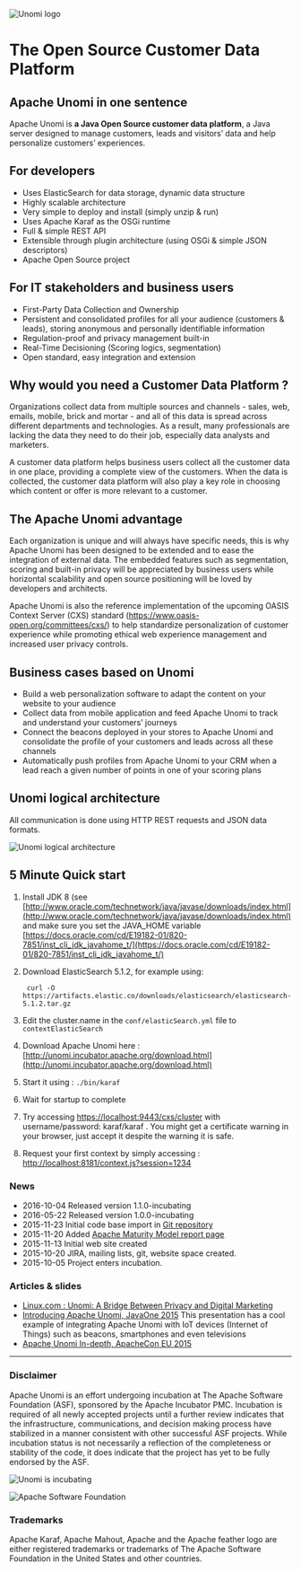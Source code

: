 <!--
  ~ Licensed to the Apache Software Foundation (ASF) under one or more
  ~ contributor license agreements.  See the NOTICE file distributed with
  ~ this work for additional information regarding copyright ownership.
  ~ The ASF licenses this file to You under the Apache License, Version 2.0
  ~ (the "License"); you may not use this file except in compliance with
  ~ the License.  You may obtain a copy of the License at
  ~
  ~      http://www.apache.org/licenses/LICENSE-2.0
  ~
  ~ Unless required by applicable law or agreed to in writing, software
  ~ distributed under the License is distributed on an "AS IS" BASIS,
  ~ WITHOUT WARRANTIES OR CONDITIONS OF ANY KIND, either express or implied.
  ~ See the License for the specific language governing permissions and
  ~ limitations under the License.
  -->
  
![Unomi logo](images/apache-unomi-380x85.png)

# The Open Source Customer Data Platform

## Apache Unomi in one sentence
Apache Unomi is __a Java Open Source customer data platform__, a Java server designed to manage customers, 
leads and visitors’ data and help personalize customers’ experiences. 

## For developers 
* Uses ElasticSearch for data storage, dynamic data structure
* Highly scalable architecture
* Very simple to deploy and install (simply unzip & run)
* Uses Apache Karaf as the OSGi runtime 
* Full & simple REST API
* Extensible through plugin architecture (using OSGi & simple JSON descriptors)
* Apache Open Source project

## For IT stakeholders and business users
* First-Party Data Collection and Ownership
* Persistent and consolidated profiles for all your audience (customers & leads), storing anonymous and personally 
identifiable information
* Regulation-proof and privacy management built-in 
* Real-Time Decisioning (Scoring logics, segmentation)
* Open standard, easy integration and extension

## Why would you need a Customer Data Platform ? 
Organizations collect data from multiple sources and channels - sales, web, emails, mobile, brick and mortar - and 
all of this data is spread across different departments and technologies. As a result, many professionals are lacking 
the data they need to do their job, especially data analysts and marketers.

A customer data platform helps business users collect all the customer data in one place, providing a complete view 
of the customers. When the data is collected, the customer data platform will also play a key role in choosing which 
content or offer is more relevant to a customer. 

## The Apache Unomi advantage 
Each organization is unique and will always have specific needs, this is why Apache Unomi has been designed to 
be extended and to ease the integration of external data. The embedded features such as segmentation, scoring and 
built-in privacy will be appreciated by business users while horizontal scalability and open source positioning will 
be loved by developers and architects. 

Apache Unomi is also the reference implementation of the upcoming OASIS Context Server (CXS) standard 
(https://www.oasis-open.org/committees/cxs/) to help standardize personalization of customer experience while promoting 
ethical web experience management and increased user privacy controls. 

## Business cases based on Unomi
* Build a web personalization software to adapt the content on your website to your audience
* Collect data from mobile application and feed Apache Unomi to track and understand your customers’ journeys 
* Connect the beacons deployed in your stores to Apache Unomi and consolidate the profile of your customers and leads across all these channels
* Automatically push profiles from Apache Unomi to your CRM when a lead reach a given number of points in one of your scoring plans

## Unomi logical architecture

All communication is done using HTTP REST requests and JSON data formats.

![Unomi logical architecture](images/unomi-logical-architecture-diagram.png)

## 5 Minute Quick start
1. Install JDK 8 (see [http://www.oracle.com/technetwork/java/javase/downloads/index.html](http://www.oracle.com/technetwork/java/javase/downloads/index.html) and make sure you set the JAVA_HOME variable [https://docs.oracle.com/cd/E19182-01/820-7851/inst_cli_jdk_javahome_t/](https://docs.oracle.com/cd/E19182-01/820-7851/inst_cli_jdk_javahome_t/)
2. Download ElasticSearch 5.1.2, for example using: 

        curl -O https://artifacts.elastic.co/downloads/elasticsearch/elasticsearch-5.1.2.tar.gz

3. Edit the cluster.name in the `conf/elasticSearch.yml` file to `contextElasticSearch`
4. Download Apache Unomi here : [http://unomi.incubator.apache.org/download.html](http://unomi.incubator.apache.org/download.html)
5. Start it using : `./bin/karaf`
6. Wait for startup to complete
7. Try accessing [https://localhost:9443/cxs/cluster](https://localhost:9443/cxs/cluster) with username/password: karaf/karaf . You might get a certificate warning in your browser, just accept it despite the warning it is safe.
8. Request your first context by simply accessing : [http://localhost:8181/context.js?session=1234](http://localhost:8181/context.js?session=1234)

### News

- 2016-10-04 Released version 1.1.0-incubating
- 2016-05-22 Released version 1.0.0-incubating
- 2015-11-23 Initial code base import in [Git repository](source-repository.html) 
- 2015-11-20 Added [Apache Maturity Model report page](maturity-model-report.html)
- 2015-11-13 Initial web site created
- 2015-10-20 JIRA, mailing lists, git, website space created.
- 2015-10-05 Project enters incubation.

### Articles & slides

* [Linux.com : Unomi: A Bridge Between Privacy and Digital Marketing](http://www.linux.com/news/enterprise/cloud-computing/858418-unomi-a-bridge-between-privacy-and-digital-marketing)
* [Introducing Apache Unomi, JavaOne 2015](http://www.slideshare.net/sergehuber/introducing-apache-unomi-javaone-2015-session) This presentation has a cool example of integrating Apache Unomi with IoT devices (Internet of Things) such as beacons, smartphones and even televisions
* [Apache Unomi In-depth, ApacheCon EU 2015](http://www.slideshare.net/sergehuber/apache-unomi-in-depth-apachecon-eu-2015-session)

---

### Disclaimer

Apache Unomi is an effort undergoing incubation at The Apache Software Foundation (ASF), sponsored by the Apache Incubator PMC. Incubation is required 
of all newly accepted projects until a further review indicates that the infrastructure, communications, and decision making process have stabilized 
in a manner consistent with other successful ASF projects. While incubation status is not necessarily a reflection of the completeness or stability 
of the code, it does indicate that the project has yet to be fully endorsed by the ASF.

![Unomi is incubating](images/incubator-logo.png)

![Apache Software Foundation](https://www.apache.org/foundation/press/kit/asf_logo_url_small.png)

### Trademarks

Apache Karaf, Apache Mahout, Apache and the Apache feather logo are either registered trademarks or trademarks of The
 Apache Software Foundation in the United States and other countries.
